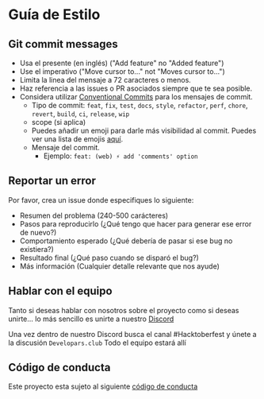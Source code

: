 # Guía de Estilo

## Git commit messages
- Usa el presente (en inglés) ("Add feature" no "Added feature")
- Use el imperativo ("Move cursor to..." not "Moves cursor to...")
- Limita la linea del mensaje a 72 caracteres o menos.
- Haz referencia a las issues o PR asociados siempre que te sea posible.
- Considera utilizar [Conventional Commits](https://www.conventionalcommits.org/en/v1.0.0-beta.2/) para los mensajes de commit.
  - Tipo de commit: `feat`, `fix`, `test`, `docs`, `style`, `refactor`, `perf`, `chore`, `revert`, `build`, `ci`, `release`, `wip`
  - scope (si aplica)
  - Puedes añadir un emoji para darle más visibilidad al commit. Puedes ver una lista de emojis [aquí](https://gitmoji.carloscuesta.me/).
  - Mensaje del commit.
    - Ejemplo: `feat: (web) ⚡️ add 'comments' option`

## Reportar un error
Por favor, crea un issue donde especifiques lo siguiente:

- Resumen del problema (240-500 carácteres)
- Pasos para reproducirlo (¿Qué tengo que hacer para generar ese error de nuevo?)
- Comportamiento esperado (¿Qué debería de pasar si ese bug no existiera?)
- Resultado final (¿Qué paso cuando se disparó el bug?)
- Más información (Cualquier detalle relevante que nos ayude)

## Hablar con el equipo
Tanto si deseas hablar con nosotros sobre el proyecto como si deseas unirte... lo más sencillo es unirte a nuestro [Discord](https://discord.gg/carlosazaustre)

Una vez dentro de nuestro Discord busca el canal #Hacktoberfest y únete a la discusión `Developars.club` Todo el equipo estará allí

## Código de conducta
Este proyecto esta sujeto al siguiente [código de conducta](./CODE_OF_CONDUCT.md)